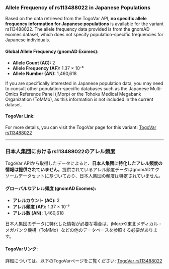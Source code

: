 ### Allele Frequency of rs113488022 in Japanese Populations

Based on the data retrieved from the TogoVar API, **no specific allele frequency information for Japanese populations** is available for the variant rs113488022. The allele frequency data provided is from the gnomAD exomes dataset, which does not specify population-specific frequencies for Japanese individuals.

#### Global Allele Frequency (gnomAD Exomes):
- **Allele Count (AC):** 2
- **Allele Frequency (AF):** 1.37 × 10⁻⁶
- **Allele Number (AN):** 1,460,618

If you are specifically interested in Japanese population data, you may need to consult other population-specific databases such as the Japanese Multi-Omics Reference Panel (jMorp) or the Tohoku Medical Megabank Organization (ToMMo), as this information is not included in the current dataset.

#### TogoVar Link:
For more details, you can visit the TogoVar page for this variant: [TogoVar rs113488022](https://togovar.org)

---

### 日本人集団におけるrs113488022のアレル頻度

TogoVar APIから取得したデータによると、**日本人集団に特化したアレル頻度の情報は提供されていません**。提供されているアレル頻度データはgnomADエクソームデータセットに基づいており、日本人集団の頻度は特定されていません。

#### グローバルなアレル頻度 (gnomAD Exomes):
- **アレルカウント (AC):** 2
- **アレル頻度 (AF):** 1.37 × 10⁻⁶
- **アレル数 (AN):** 1,460,618

日本人集団のデータに特化した情報が必要な場合は、jMorpや東北メディカル・メガバンク機構（ToMMo）などの他のデータベースを参照する必要があります。

#### TogoVarリンク:
詳細については、以下のTogoVarページをご覧ください: [TogoVar rs113488022](https://togovar.org)